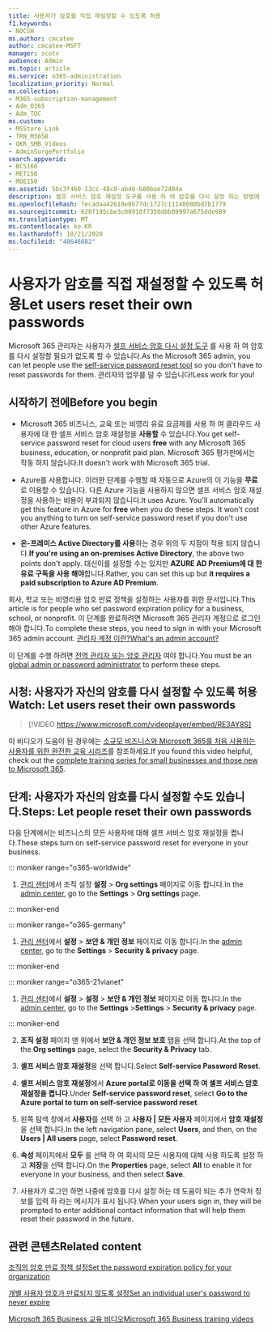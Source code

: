 ```yaml
---
title: 사용자가 암호를 직접 재설정할 수 있도록 허용
f1.keywords:
- NOCSH
ms.author: cmcatee
author: cmcatee-MSFT
manager: scotv
audience: Admin
ms.topic: article
ms.service: o365-administration
localization_priority: Normal
ms.collection:
- M365-subscription-management
- Adm_O365
- Adm_TOC
ms.custom:
- MSStore_Link
- TRN_M365B
- OKR_SMB_Videos
- AdminSurgePortfolio
search.appverid:
- BCS160
- MET150
- MOE150
ms.assetid: 5bc3f460-13cc-48c0-abd6-b80bae72d04a
description: 셀프 서비스 암호 재설정 도구를 사용 하 여 암호를 다시 설정 하는 방법에 대해 알아봅니다.
ms.openlocfilehash: 7ecadaa42610e0b77dc1727c11140080bd7b1779
ms.sourcegitcommit: 628f195cbe3c00910f7350d8b09997a675dde989
ms.translationtype: MT
ms.contentlocale: ko-KR
ms.lasthandoff: 10/21/2020
ms.locfileid: "48646682"
---
```

# <a name="let-users-reset-their-own-passwords"></a><span data-ttu-id="f8f57-103">사용자가 암호를 직접 재설정할 수 있도록 허용</span><span class="sxs-lookup"><span data-stu-id="f8f57-103">Let users reset their own passwords</span></span>

<span data-ttu-id="f8f57-104">Microsoft 365 관리자는 사용자가 [셀프 서비스 암호 다시 설정 도구](https://go.microsoft.com/fwlink/p/?LinkId=522677) 를 사용 하 여 암호를 다시 설정할 필요가 없도록 할 수 있습니다.</span><span class="sxs-lookup"><span data-stu-id="f8f57-104">As the Microsoft 365 admin, you can let people use the [self-service password reset tool](https://go.microsoft.com/fwlink/p/?LinkId=522677) so you don't have to reset passwords for them.</span></span> <span data-ttu-id="f8f57-105">관리자의 업무를 덜 수 있습니다!</span><span class="sxs-lookup"><span data-stu-id="f8f57-105">Less work for you!</span></span>
  
## <a name="before-you-begin"></a><span data-ttu-id="f8f57-106">시작하기 전에</span><span class="sxs-lookup"><span data-stu-id="f8f57-106">Before you begin</span></span>
  
- <span data-ttu-id="f8f57-107">Microsoft 365 비즈니스, 교육 또는 비영리 유료 요금제를 사용 하 여 클라우드 사용자에 대 한 셀프 서비스 암호 재설정을 **사용할** 수 있습니다.</span><span class="sxs-lookup"><span data-stu-id="f8f57-107">You get self-service password reset for cloud users **free** with any Microsoft 365 business, education, or nonprofit paid plan.</span></span> <span data-ttu-id="f8f57-108">Microsoft 365 평가판에서는 작동 하지 않습니다.</span><span class="sxs-lookup"><span data-stu-id="f8f57-108">It doesn't work with Microsoft 365 trial.</span></span>

- <span data-ttu-id="f8f57-p103">Azure를 사용합니다. 이러한 단계를 수행할 때 자동으로 Azure의 이 기능을 **무료** 로 이용할 수 있습니다. 다른 Azure 기능을 사용하지 않으면 셀프 서비스 암호 재설정을 사용하는 비용이 부과되지 않습니다.</span><span class="sxs-lookup"><span data-stu-id="f8f57-p103">It uses Azure. You'll automatically get this feature in Azure for **free** when you do these steps. It won't cost you anything to turn on self-service password reset if you don't use other Azure features.</span></span>

- <span data-ttu-id="f8f57-112">**온-프레미스 Active Directory를 사용**하는 경우 위의 두 지점이 적용 되지 않습니다.</span><span class="sxs-lookup"><span data-stu-id="f8f57-112">**If you're using an on-premises Active Directory**, the above two points don't apply.</span></span> <span data-ttu-id="f8f57-113">대신이를 설정할 수는 있지만 **AZURE AD Premium에 대 한 유료 구독을 사용 해야**합니다.</span><span class="sxs-lookup"><span data-stu-id="f8f57-113">Rather, you can set this up but **it requires a paid subscription to Azure AD Premium**.</span></span>

<span data-ttu-id="f8f57-114">회사, 학교 또는 비영리용 암호 만료 정책을 설정하는 사용자를 위한 문서입니다.</span><span class="sxs-lookup"><span data-stu-id="f8f57-114">This article is for people who set password expiration policy for a business, school, or nonprofit.</span></span> <span data-ttu-id="f8f57-115">이 단계를 완료하려면 Microsoft 365 관리자 계정으로 로그인해야 합니다.</span><span class="sxs-lookup"><span data-stu-id="f8f57-115">To complete these steps, you need to sign in with your Microsoft 365 admin account.</span></span> [<span data-ttu-id="f8f57-116">관리자 계정 이란?</span><span class="sxs-lookup"><span data-stu-id="f8f57-116">What's an admin account?</span></span>](../admin-overview/admin-overview.md)

<span data-ttu-id="f8f57-117">이 단계를 수행 하려면 [전역 관리자 또는 암호 관리자](about-admin-roles.md) 여야 합니다.</span><span class="sxs-lookup"><span data-stu-id="f8f57-117">You must be an [global admin or password administrator](about-admin-roles.md) to perform these steps.</span></span>

## <a name="watch-let-users-reset-their-own-passwords"></a><span data-ttu-id="f8f57-118">시청: 사용자가 자신의 암호를 다시 설정할 수 있도록 허용</span><span class="sxs-lookup"><span data-stu-id="f8f57-118">Watch: Let users reset their own passwords</span></span>

> [!VIDEO https://www.microsoft.com/videoplayer/embed/RE3AY8S]

<span data-ttu-id="f8f57-119">이 비디오가 도움이 된 경우에는 [소규모 비즈니스와 Microsoft 365를 처음 사용하는 사용자를 위한 완전한 교육 시리즈](https://support.microsoft.com/office/6ab4bbcd-79cf-4000-a0bd-d42ce4d12816)를 참조하세요.</span><span class="sxs-lookup"><span data-stu-id="f8f57-119">If you found this video helpful, check out the [complete training series for small businesses and those new to Microsoft 365](https://support.microsoft.com/office/6ab4bbcd-79cf-4000-a0bd-d42ce4d12816).</span></span>

## <a name="steps-let-people-reset-their-own-passwords"></a><span data-ttu-id="f8f57-120">단계: 사용자가 자신의 암호를 다시 설정할 수도 있습니다.</span><span class="sxs-lookup"><span data-stu-id="f8f57-120">Steps: Let people reset their own passwords</span></span>

<span data-ttu-id="f8f57-121">다음 단계에서는 비즈니스의 모든 사용자에 대해 셀프 서비스 암호 재설정을 켭니다.</span><span class="sxs-lookup"><span data-stu-id="f8f57-121">These steps turn on self-service password reset for everyone in your business.</span></span>
  
::: moniker range="o365-worldwide"

1. <span data-ttu-id="f8f57-122"><a href="https://go.microsoft.com/fwlink/p/?linkid=2024339" target="_blank">관리 센터</a>에서 조직 설정 **설정** > **Org settings** 페이지로 이동 합니다.</span><span class="sxs-lookup"><span data-stu-id="f8f57-122">In the <a href="https://go.microsoft.com/fwlink/p/?linkid=2024339" target="_blank">admin center</a>, go to the **Settings** > **Org settings** page.</span></span>

::: moniker-end

::: moniker range="o365-germany"

1. <span data-ttu-id="f8f57-123"><a href="https://go.microsoft.com/fwlink/p/?linkid=848041" target="_blank">관리 센터</a>에서 **설정** \> **보안 &amp; 개인 정보** 페이지로 이동 합니다.</span><span class="sxs-lookup"><span data-stu-id="f8f57-123">In the <a href="https://go.microsoft.com/fwlink/p/?linkid=848041" target="_blank">admin center</a>, go to the **Settings** \> **Security &amp; privacy** page.</span></span>

::: moniker-end

::: moniker range="o365-21vianet"

1. <span data-ttu-id="f8f57-124"><a href="https://go.microsoft.com/fwlink/p/?linkid=850627" target="_blank">관리 센터</a>에서 **설정** \> **설정** \> **보안 &amp; 개인 정보** 페이지로 이동 합니다.</span><span class="sxs-lookup"><span data-stu-id="f8f57-124">In the <a href="https://go.microsoft.com/fwlink/p/?linkid=850627" target="_blank">admin center</a>, go to the **Settings** \>**Settings** \> **Security &amp; privacy** page.</span></span>

::: moniker-end

2. <span data-ttu-id="f8f57-125">**조직 설정** 페이지 맨 위에서 **보안 & 개인 정보 보호** 탭을 선택 합니다.</span><span class="sxs-lookup"><span data-stu-id="f8f57-125">At the top of the **Org settings** page, select the **Security & Privacy** tab.</span></span>
  
3. <span data-ttu-id="f8f57-126">**셀프 서비스 암호 재설정**을 선택 합니다.</span><span class="sxs-lookup"><span data-stu-id="f8f57-126">Select **Self-service Password Reset**.</span></span>

4. <span data-ttu-id="f8f57-127">**셀프 서비스 암호 재설정**에서 **Azure portal로 이동을 선택 하 여 셀프 서비스 암호 재설정을 켭니다**.</span><span class="sxs-lookup"><span data-stu-id="f8f57-127">Under **Self-service password reset**, select **Go to the Azure portal to turn on self-service password reset**.</span></span>

5. <span data-ttu-id="f8f57-128">왼쪽 탐색 창에서 **사용자**를 선택 하 고 **사용자 | 모든 사용자** 페이지에서 **암호 재설정**을 선택 합니다.</span><span class="sxs-lookup"><span data-stu-id="f8f57-128">In the left navigation pane, select **Users**, and then, on the **Users | All users** page, select **Password reset**.</span></span>
  
6. <span data-ttu-id="f8f57-129">**속성** 페이지에서 **모두** 를 선택 하 여 회사의 모든 사용자에 대해 사용 하도록 설정 하 고 **저장**을 선택 합니다.</span><span class="sxs-lookup"><span data-stu-id="f8f57-129">On the **Properties** page, select **All** to enable it for everyone in your business, and then select **Save**.</span></span>
  
7. <span data-ttu-id="f8f57-130">사용자가 로그인 하면 나중에 암호를 다시 설정 하는 데 도움이 되는 추가 연락처 정보를 입력 하 라는 메시지가 표시 됩니다.</span><span class="sxs-lookup"><span data-stu-id="f8f57-130">When your users sign in, they will be prompted to enter additional contact information that will help them reset their password in the future.</span></span>

## <a name="related-content"></a><span data-ttu-id="f8f57-131">관련 콘텐츠</span><span class="sxs-lookup"><span data-stu-id="f8f57-131">Related content</span></span>

[<span data-ttu-id="f8f57-132">조직의 암호 만료 정책 설정</span><span class="sxs-lookup"><span data-stu-id="f8f57-132">Set the password expiration policy for your organization</span></span>](../manage/set-password-expiration-policy.md)

[<span data-ttu-id="f8f57-133">개별 사용자 암호가 만료되지 않도록 설정</span><span class="sxs-lookup"><span data-stu-id="f8f57-133">Set an individual user's password to never expire</span></span>](set-password-to-never-expire.md)

[<span data-ttu-id="f8f57-134">Microsoft 365 Business 교육 비디오</span><span class="sxs-lookup"><span data-stu-id="f8f57-134">Microsoft 365 Business training videos</span></span>](https://support.microsoft.com/office/6ab4bbcd-79cf-4000-a0bd-d42ce4d12816)
